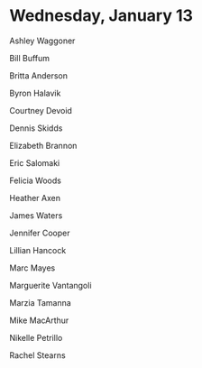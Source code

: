 # Wednesday, January 13

Ashley Waggoner

Bill Buffum

Britta Anderson

Byron Halavik

Courtney Devoid

Dennis Skidds

Elizabeth Brannon

Eric Salomaki

Felicia Woods

Heather Axen

James Waters

Jennifer Cooper

Lillian Hancock

Marc Mayes

Marguerite Vantangoli

Marzia Tamanna

Mike MacArthur

Nikelle Petrillo

Rachel Stearns
